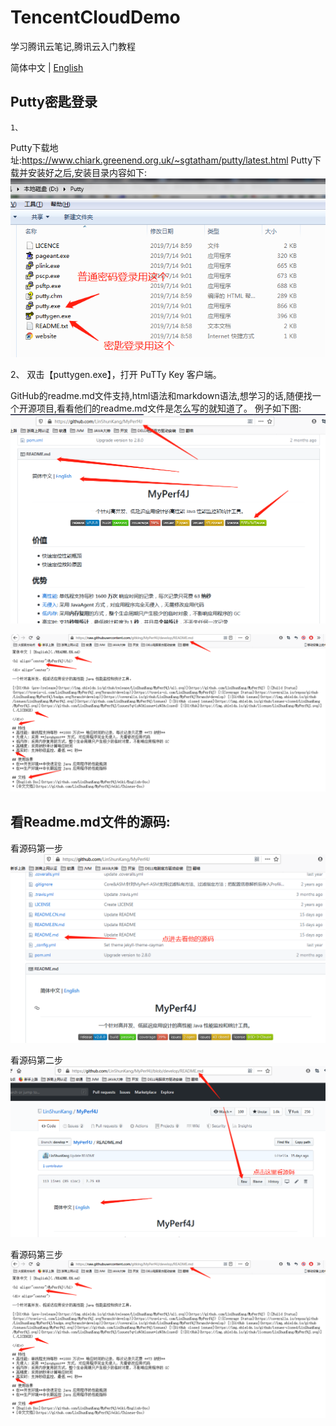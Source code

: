 # TencentCloudDemo
学习腾讯云笔记,腾讯云入门教程



简体中文 | [English](./README.EN.md)

## Putty密匙登录
	1、
  Putty下载地址:https://www.chiark.greenend.org.uk/~sgtatham/putty/latest.html
  Putty下载并安装好之后,安装目录内容如下:![Putty安装目录](https://github.com/gitking/TencentCloudDemo/blob/master/images/PuttyDir.png)
  
  2、
  双击【puttygen.exe】，打开 PuTTy Key 客户端。
  
  
  
  
  

GitHub的readme.md文件支持,html语法和markdown语法,想学习的话,随便找一个开源项目,看看他们的readme.md文件是怎么写的就知道了。
例子如下图:
![Github的Readme怎么写的例子](https://github.com/gitking/TencentCloudDemo/blob/master/images/readme_eg.png)

![Github的Readme文件源码](https://github.com/gitking/TencentCloudDemo/blob/master/images/codesource_eg.png)



## 看Readme.md文件的源码:
看源码第一步
![看源码步骤01](https://github.com/gitking/TencentCloudDemo/blob/master/images/codesource_01.png)


看源码第二步
![看源码步骤01](https://github.com/gitking/TencentCloudDemo/blob/master/images/codesource_02.png)

看源码第三步
![看源码步骤01](https://github.com/gitking/TencentCloudDemo/blob/master/images/codesource_eg.png)
  
  